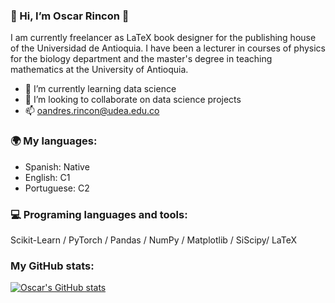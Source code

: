 ### 👋 Hi, I’m Oscar Rincon 👋

I am currently freelancer as LaTeX book designer for the publishing house of the Universidad de Antioquia. I have been a lecturer in courses of physics for the biology department and the master's degree in teaching mathematics at the University of Antioquia. 
 
- 🌱 I’m currently learning data science
- 💞️ I’m looking to collaborate on data science projects
- 📫 oandres.rincon@udea.edu.co

### 🌍 My languages:

- Spanish: Native
- English: C1
- Portuguese: C2

### 💻 Programing languages and tools: 

Scikit-Learn / PyTorch / Pandas  / NumPy / Matplotlib / SiScipy/  LaTeX

### My GitHub stats: 

[![Oscar's GitHub stats](https://github-readme-stats.vercel.app/api?username=oandresrincon)](https://github.com/anuraghazra/github-readme-stats)

